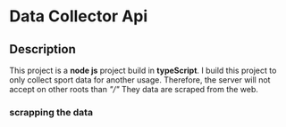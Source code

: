 # Data Collector Api

## Description

This project is a **node js** project build in **typeScript**.
I build this project to only collect sport data for another usage. Therefore, the server will not accept
on other roots than _"/"_
They data are scraped from the web.

### scrapping the data
